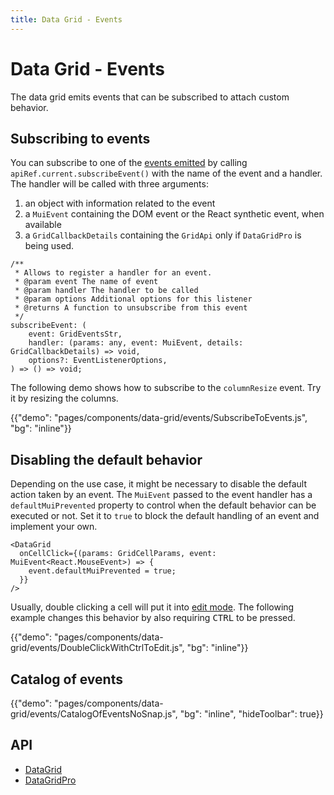 ```yaml
---
title: Data Grid - Events
---
```


# Data Grid - Events [<span class="pro"></span>](https://mui.com/store/items/material-ui-pro/)

<p class="description">The data grid emits events that can be subscribed to attach custom behavior.</p>

## Subscribing to events

You can subscribe to one of the [events emitted](/components/data-grid/events/#catalog-of-events) by calling `apiRef.current.subscribeEvent()` with the name of the event and a handler. The handler will be called with three arguments:

1. an object with information related to the event
2. a `MuiEvent` containing the DOM event or the React synthetic event, when available
3. a `GridCallbackDetails` containing the `GridApi` only if `DataGridPro` is being used.

```tsx
/**
 * Allows to register a handler for an event.
 * @param event The name of event
 * @param handler The handler to be called
 * @param options Additional options for this listener
 * @returns A function to unsubscribe from this event
 */
subscribeEvent: (
    event: GridEventsStr,
    handler: (params: any, event: MuiEvent, details: GridCallbackDetails) => void,
    options?: EventListenerOptions,
) => () => void;
```

The following demo shows how to subscribe to the `columnResize` event. Try it by resizing the columns.

{{"demo": "pages/components/data-grid/events/SubscribeToEvents.js", "bg": "inline"}}

## Disabling the default behavior

Depending on the use case, it might be necessary to disable the default action taken by an event.
The `MuiEvent` passed to the event handler has a `defaultMuiPrevented` property to control when the default behavior can be executed or not.
Set it to `true` to block the default handling of an event and implement your own.

```tsx
<DataGrid
  onCellClick={(params: GridCellParams, event: MuiEvent<React.MouseEvent>) => {
    event.defaultMuiPrevented = true;
  }}
/>
```

Usually, double clicking a cell will put it into [edit mode](/components/data-grid/editing/).
The following example changes this behavior by also requiring <kbd class="key">CTRL</kbd> to be pressed.

{{"demo": "pages/components/data-grid/events/DoubleClickWithCtrlToEdit.js", "bg": "inline"}}

## Catalog of events

{{"demo": "pages/components/data-grid/events/CatalogOfEventsNoSnap.js", "bg": "inline", "hideToolbar": true}}

## API

- [DataGrid](/api/data-grid/data-grid/)
- [DataGridPro](/api/data-grid/data-grid-pro/)
